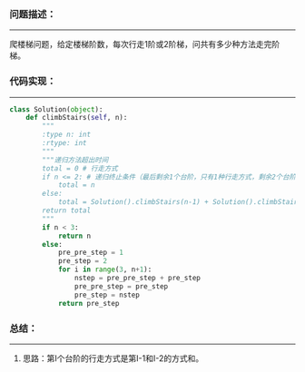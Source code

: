### 问题描述：
***
爬楼梯问题，给定楼梯阶数，每次行走1阶或2阶梯，问共有多少种方法走完阶梯。
### 代码实现：
***
```python
class Solution(object):
    def climbStairs(self, n):
        """
        :type n: int
        :rtype: int
        """
        """递归方法超出时间
        total = 0 # 行走方式
        if n <= 2: # 递归终止条件（最后剩余1个台阶，只有1种行走方式，剩余2个台阶，则有2种行走方式）
            total = n
        else:
            total = Solution().climbStairs(n-1) + Solution().climbStairs(n-2) #  每次行走都有两种行走方式：1步或2步
        return total
        """
        if n < 3:
            return n
        else:
            pre_pre_step = 1
            pre_step = 2
            for i in range(3, n+1):
                nstep = pre_pre_step + pre_step
                pre_pre_step = pre_step
                pre_step = nstep
            return pre_step


```
### 总结：
***
1. 思路：第I个台阶的行走方式是第I-1和I-2的方式和。